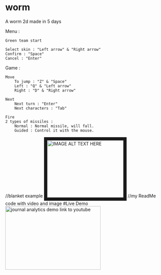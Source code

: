 # worm
A worm 2d made in 5 days 

Menu :

	Green team start

	Select skin : "Left arrow" & "Right arrow"
	Confirm : "Space"
	Cancel : "Enter"

Game :

	Move
		To jump : "Z" & "Space"
		Left : "Q" & "Left arrow"
		Right : "D" & "Right arrow"

	Next
		Next turn : "Enter"
		Next characters : "Tab"
    
	Fire
	2 types of missiles :
	  	Normal : Normal missile, will fall.
		Guided : Control it with the mouse.

//blanket example
<a href="http://www.youtube.com/watch?feature=player_embedded&v=j45OFioRR5Y
" target="_blank"><img src="http://img.youtube.com/vi/j45OFioRR5Y/0.jpg" 
alt="IMAGE ALT TEXT HERE" width="240" height="180" border="10" /></a>
//my ReadMe code with video and image 
#Live Demo
<a href="http://www.youtube.com/watch?feature=player_embedded&v=-r-Tvb5xrN8" target="_blank"><img src="public/images/Home.png" 
alt="journal analytics demo link to youtube" width="300" height="200"/></a>

